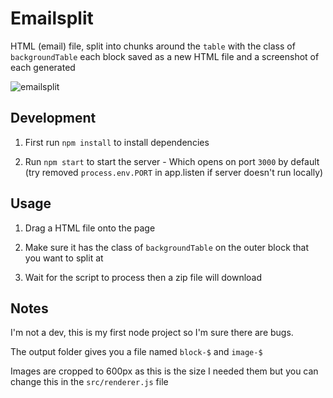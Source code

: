 # Emailsplit
HTML (email) file, split into chunks around the `table` with the class of `backgroundTable` each block saved as a new HTML file and a screenshot of each generated

![emailsplit](http://matt-evans.co.uk/temp/2017/07/split-script.gif)

## Development

1. First run `npm install` to install dependencies

2. Run `npm start` to start the server - Which opens on port `3000` by default (try removed `process.env.PORT` in app.listen if server doesn't run locally)


## Usage

1. Drag a HTML file onto the page

2. Make sure it has the class of `backgroundTable` on the outer block that you want to split at

3. Wait for the script to process then a zip file will download

## Notes

I'm not a dev, this is my first node project so I'm sure there are bugs.

The output folder gives you a file named `block-$` and `image-$`

Images are cropped to 600px as this is the size I needed them but you can change this in the `src/renderer.js` file
